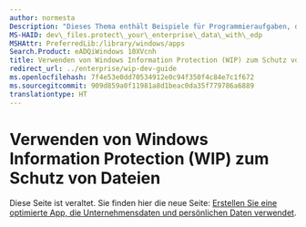 ```yaml
---
author: normesta
Description: "Dieses Thema enthält Beispiele für Programmieraufgaben, die in einigen der gängigsten, dateibezogenen Windows Information Protection (WIP)-Szenarien durchgeführt werden müssen."
MS-HAID: dev\_files.protect\_your\_enterprise\_data\_with\_edp
MSHAttr: PreferredLib:/library/windows/apps
Search.Product: eADQiWindows 10XVcnh
title: Verwenden von Windows Information Protection (WIP) zum Schutz von Dateien
redirect_url: ../enterprise/wip-dev-guide
ms.openlocfilehash: 7f4e53e0dd70534912e0c94f350f4c84e7c1f672
ms.sourcegitcommit: 909d859a0f11981a8d1beac0da35f779786a6889
translationtype: HT
---
```

# <a name="use-windows-information-protection-wip-to-protect-files"></a>Verwenden von Windows Information Protection (WIP) zum Schutz von Dateien
Diese Seite ist veraltet. Sie finden hier die neue Seite: [Erstellen Sie eine optimierte App, die Unternehmensdaten und persönlichen Daten verwendet](../enterprise/wip-dev-guide.md).
